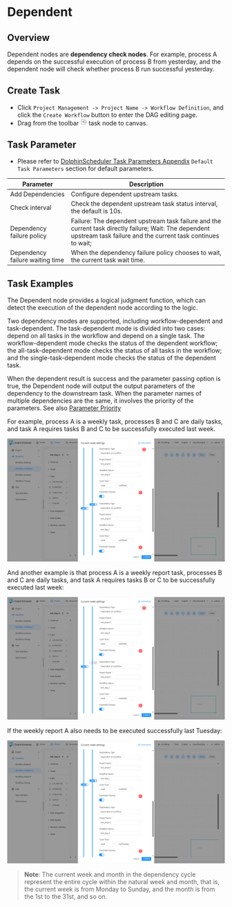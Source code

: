 # Dependent

## Overview

Dependent nodes are **dependency check nodes**. For example, process A depends on the successful execution of process B from yesterday, and the dependent node will check whether process B run successful yesterday.

## Create Task

- Click `Project Management -> Project Name -> Workflow Definition`, and click the `Create Workflow` button to enter the DAG editing page.
- Drag from the toolbar <img src="../../../../img/tasks/icons/dependent.png" width="15"/> task node to canvas.

## Task Parameter

[//]: # (TODO: use the commented anchor below once our website template supports this syntax)
[//]: # (- Please refer to [DolphinScheduler Task Parameters Appendix]&#40;appendix.md#default-task-parameters&#41; `Default Task Parameters` section for default parameters.)

- Please refer to [DolphinScheduler Task Parameters Appendix](appendix.md) `Default Task Parameters` section for default parameters.

|          **Parameter**          |                                                                            **Description**                                                                            |
|---------------------------------|-----------------------------------------------------------------------------------------------------------------------------------------------------------------------|
| Add Dependencies                | Configure dependent upstream tasks.                                                                                                                                   |
| Check interval                  | Check the dependent upstream task status interval, the default is 10s.                                                                                                |
| Dependency failure policy       | Failure: The dependent upstream task failure and the current task directly failure; Wait: The dependent upstream task failure and the current task continues to wait; |
| Dependency failure waiting time | When the dependency failure policy chooses to wait, the current task wait time.                                                                                       |

## Task Examples

The Dependent node provides a logical judgment function, which can detect the execution of the dependent node according to the logic.

Two dependency modes are supported, including workflow-dependent and task-dependent. The task-dependent mode is divided into two cases: depend on all tasks in the workflow and depend on a single task.
The workflow-dependent mode checks the status of the dependent workflow; the all-task-dependent mode checks the status of all tasks in the workflow; and the single-task-dependent mode checks the status of the dependent task.

When the dependent result is success and the parameter passing option is true, the Dependent node will output the output parameters of the dependency to the downstream task. When the parameter names of multiple dependencies are the same, it involves the priority of the parameters. See also [Parameter Priority](../parameter/priority.md)

For example, process A is a weekly task, processes B and C are daily tasks, and task A requires tasks B and C to be successfully executed last week.

![dependent_task01](../../../../img/tasks/demo/dependent_task01.png)

And another example is that process A is a weekly report task, processes B and C are daily tasks, and task A requires tasks B or C to be successfully executed last week:

![dependent_task02](../../../../img/tasks/demo/dependent_task02.png)

If the weekly report A also needs to be executed successfully last Tuesday:

![dependent_task03](../../../../img/tasks/demo/dependent_task03.png)

> **Note**: The current week and month in the dependency cycle represent the entire cycle within the natural week and month, that is, the current week is from Monday to Sunday, and the month is from the 1st to the 31st, and so on.

